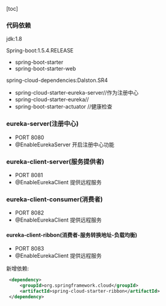 [toc]

### 代码依赖

jdk:1.8

Spring-boot:1.5.4.RELEASE  

* spring-boot-starter
* spring-boot-starter-web

spring-cloud-dependencies:Dalston.SR4

* spring-cloud-starter-eureka-server//作为注册中心
* spring-cloud-starter-eureka//
* spring-boot-starter-actuator //健康检查





### eureka-server(注册中心)

* PORT 8080
* @EnableEurekaServer 开启注册中心功能

### eureka-client-server(服务提供者)

* PORT 8081
* @EnableEurekaClient 提供远程服务

### eureka-client-consumer(消费者)

* PORT 8082
* @EnableEurekaClient 提供远程服务

#### eureka-client-ribbon(消费者-服务转换地址-负载均衡)

* PORT 8083
* @EnableEurekaClient 提供远程服务

新增依赖:
```xml
 <dependency>
     <groupId>org.springframework.cloud</groupId>
     <artifactId>spring-cloud-starter-ribbon</artifactId>
 </dependency>
```
